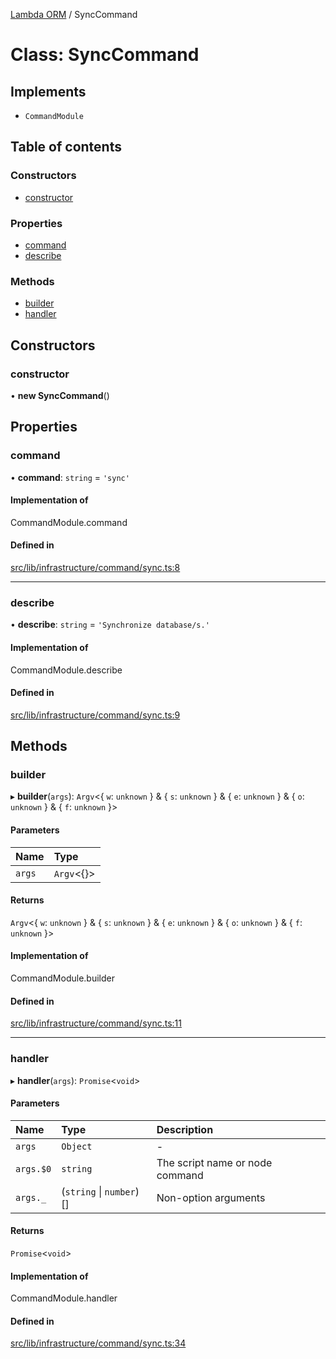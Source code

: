 [Lambda ORM](../README.md) / SyncCommand

# Class: SyncCommand

## Implements

- `CommandModule`

## Table of contents

### Constructors

- [constructor](SyncCommand.md#constructor)

### Properties

- [command](SyncCommand.md#command)
- [describe](SyncCommand.md#describe)

### Methods

- [builder](SyncCommand.md#builder)
- [handler](SyncCommand.md#handler)

## Constructors

### constructor

• **new SyncCommand**()

## Properties

### command

• **command**: `string` = `'sync'`

#### Implementation of

CommandModule.command

#### Defined in

[src/lib/infrastructure/command/sync.ts:8](https://github.com/FlavioLionelRita/lambdaorm-cli/blob/ad8e46b/src/lib/infrastructure/command/sync.ts#L8)

___

### describe

• **describe**: `string` = `'Synchronize database/s.'`

#### Implementation of

CommandModule.describe

#### Defined in

[src/lib/infrastructure/command/sync.ts:9](https://github.com/FlavioLionelRita/lambdaorm-cli/blob/ad8e46b/src/lib/infrastructure/command/sync.ts#L9)

## Methods

### builder

▸ **builder**(`args`): `Argv`<{ `w`: `unknown`  } & { `s`: `unknown`  } & { `e`: `unknown`  } & { `o`: `unknown`  } & { `f`: `unknown`  }\>

#### Parameters

| Name | Type |
| :------ | :------ |
| `args` | `Argv`<{}\> |

#### Returns

`Argv`<{ `w`: `unknown`  } & { `s`: `unknown`  } & { `e`: `unknown`  } & { `o`: `unknown`  } & { `f`: `unknown`  }\>

#### Implementation of

CommandModule.builder

#### Defined in

[src/lib/infrastructure/command/sync.ts:11](https://github.com/FlavioLionelRita/lambdaorm-cli/blob/ad8e46b/src/lib/infrastructure/command/sync.ts#L11)

___

### handler

▸ **handler**(`args`): `Promise`<`void`\>

#### Parameters

| Name | Type | Description |
| :------ | :------ | :------ |
| `args` | `Object` | - |
| `args.$0` | `string` | The script name or node command |
| `args._` | (`string` \| `number`)[] | Non-option arguments |

#### Returns

`Promise`<`void`\>

#### Implementation of

CommandModule.handler

#### Defined in

[src/lib/infrastructure/command/sync.ts:34](https://github.com/FlavioLionelRita/lambdaorm-cli/blob/ad8e46b/src/lib/infrastructure/command/sync.ts#L34)
